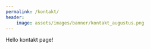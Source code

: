 ```yaml
---
permalink: /kontakt/
header:
    image: assets/images/banner/kontakt_augustus.png
---
```


Hello kontakt page!